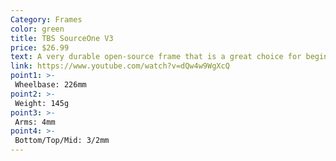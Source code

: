 ```yaml
---
Category: Frames
color: green
title: TBS SourceOne V3
price: $26.99
text: A very durable open-source frame that is a great choice for beginners with a lot of available 3d print files and build guides
link: https://www.youtube.com/watch?v=dQw4w9WgXcQ
point1: >-
 Wheelbase: 226mm
point2: >-
 Weight: 145g
point3: >-
 Arms: 4mm
point4: >-
 Bottom/Top/Mid: 3/2mm
---
```

